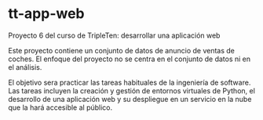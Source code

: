 # tt-app-web
Proyecto 6 del curso de TripleTen: desarrollar una aplicación web

Este proyecto contiene un conjunto de datos de anuncio de ventas de coches. El enfoque del proyecto no se centra en el conjunto de datos ni en el análisis. 

El objetivo sera practicar las tareas habituales de la ingeniería de software. Las tareas incluyen la creación y gestión de entornos virtuales de Python, el desarrollo de una aplicación web y su despliegue en un servicio en la nube que la hará accesible al público.